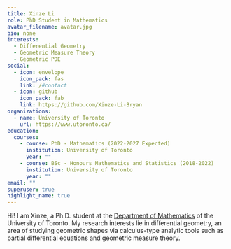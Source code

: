 ```yaml
---
title: Xinze Li
role: PhD Student in Mathematics
avatar_filename: avatar.jpg
bio: none
interests:
  - Differential Geometry
  - Geometric Measure Theory
  - Geometric PDE
social:
  - icon: envelope
    icon_pack: fas
    link: /#contact
  - icon: github
    icon_pack: fab
    link: https://github.com/Xinze-Li-Bryan
organizations:
  - name: University of Toronto
    url: https://www.utoronto.ca/
education:
  courses:
    - course: PhD - Mathematics (2022-2027 Expected)
      institution: University of Toronto
      year: ""
    - course: BSc - Honours Mathematics and Statistics (2018-2022)
      institution: University of Toronto
      year: ""
email: ""
superuser: true
highlight_name: true
---
```

Hi! I am Xinze, a Ph.D. student at the [Department of Mathematics](https://www.math.toronto.edu/cms/) of the University of Toronto. My research interests lie in differential geometry, an area of studying geometric shapes via calculus-type analytic tools such as partial differential equations and geometric measure theory.
